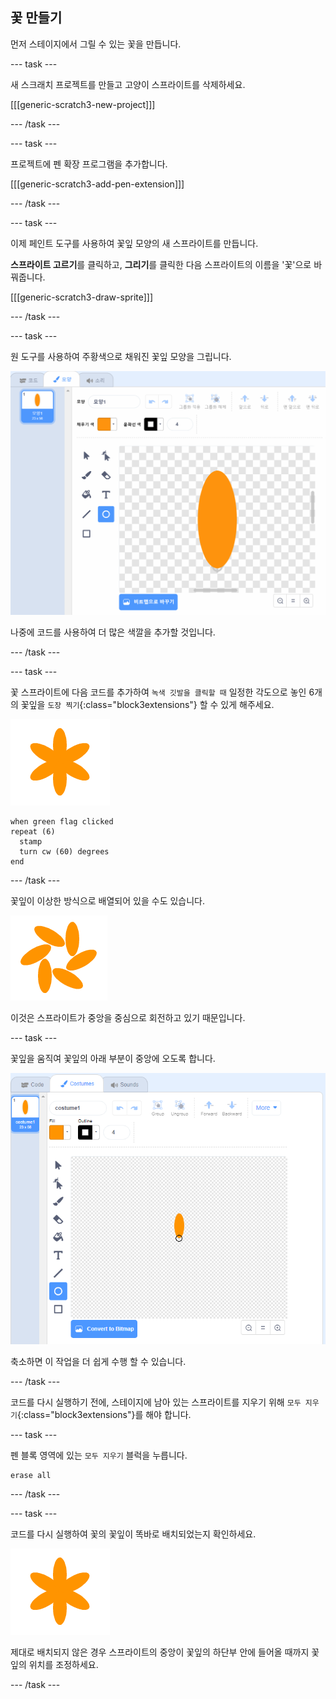## 꽃 만들기

먼저 스테이지에서 그릴 수 있는 꽃을 만듭니다.

--- task ---

새 스크래치 프로젝트를 만들고 고양이 스프라이트를 삭제하세요.

[[[generic-scratch3-new-project]]]

--- /task ---

--- task ---

프로젝트에 펜 확장 프로그램을 추가합니다.

[[[generic-scratch3-add-pen-extension]]]

--- /task ---

--- task ---

이제 페인트 도구를 사용하여 꽃잎 모양의 새 스프라이트를 만듭니다.

**스프라이트 고르기**를 클릭하고, **그리기**를 클릭한 다음 스프라이트의 이름을 '꽃'으로 바꿔줍니다.

[[[generic-scratch3-draw-sprite]]]

--- /task ---

--- task ---

원 도구를 사용하여 주황색으로 채워진 꽃잎 모양을 그립니다.

![스크린샷](images/flower-petal.png)

나중에 코드를 사용하여 더 많은 색깔을 추가할 것입니다.

--- /task ---

--- task ---

꽃 스프라이트에 다음 코드를 추가하여 `녹색 깃발을 클릭할 때` 일정한 각도으로 놓인 6개의 꽃잎을 `도장 찍기`{:class="block3extensions"} 할 수 있게 해주세요.

![스크린샷](images/flower-6-straight.png)

```blocks3
when green flag clicked
repeat (6) 
  stamp
  turn cw (60) degrees
end
```

--- /task ---

꽃잎이 이상한 방식으로 배열되어 있을 수도 있습니다.

![스크린샷](images/flower-6-offset.png)

이것은 스프라이트가 중앙을 중심으로 회전하고 있기 때문입니다.

--- task ---

꽃잎을 움직여 꽃잎의 아래 부분이 중앙에 오도록 합니다.

![스크린샷](images/flower-crosshair-annotated.png)

축소하면 이 작업을 더 쉽게 수행 할 수 있습니다.

--- /task ---

코드를 다시 실행하기 전에, 스테이지에 남아 있는 스프라이트를 지우기 위해 `모두 지우기`{:class="block3extensions"}를 해야 합니다.

--- task ---

펜 블록 영역에 있는 `모두 지우기` 블럭을 누릅니다.

```blocks3
erase all
```

--- /task ---

--- task ---

코드를 다시 실행하여 꽃의 꽃잎이 똑바로 배치되었는지 확인하세요.

![스크린샷](images/flower-6-straight.png)

제대로 배치되지 않은 경우 스프라이트의 중앙이 꽃잎의 하단부 안에 들어올 때까지 꽃잎의 위치를 조정하세요.

--- /task ---
